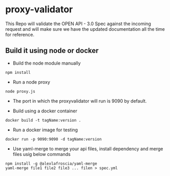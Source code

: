 # proxy-validator
This Repo will validate the OPEN API - 3.0 Spec against the incoming request and will make sure we have the updated documentation all the time for reference.

## Build it using node or docker
* Build the node module manually
```
npm install
```

* Run a node proxy
```
node proxy.js
```

* The port in which the proxyvalidator will run is 9090 by default.

* Build using a docker container
```
docker build -t tagName:version .
```

* Run a docker image for testing
```
docker run -p 9090:9090 -d tagName:version
```

* Use yaml-merge to merge your api files, install dependency and merge files usig below commands
```
npm install -g @alexlafroscia/yaml-merge
yaml-merge file1 file2 file3 ... filen > spec.yml
```
